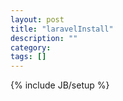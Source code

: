 ```yaml
---
layout: post
title: "laravelInstall"
description: ""
category: 
tags: []
---
```

{% include JB/setup %}
